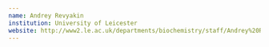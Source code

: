 ```yaml
---
name: Andrey Revyakin
institution: University of Leicester
website: http://www2.le.ac.uk/departments/biochemistry/staff/Andrey%20Revyakin/
---
```

